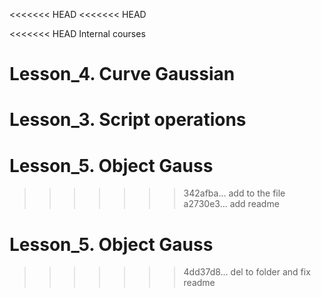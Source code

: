 <<<<<<< HEAD
<<<<<<< HEAD

<<<<<<< HEAD
Internal courses

# Lesson_4. Curve Gaussian

# Lesson_3. Script operations


# Lesson_5. Object Gauss
>>>>>>> 342afba... add to the file
>>>>>>> a2730e3... add readme

# Lesson_5. Object Gauss

>>>>>>> 4dd37d8... del to folder and fix readme
